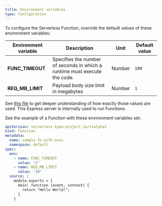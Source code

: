 ```yaml
---
title: Environment variables
type: Configuration
---
```


To configure the Serverless Function, override the default values of these environment variables:

| Environment variable | Description                                                                   | Unit   | Default value |
| ---------------------- | ----------------------------------------------------------------------------- | ------ | ------------- |
| **FUNC_TIMEOUT**       | Specifies the number of seconds in which a runtime must execute the code. | Number | `180`           |
| **REQ_MB_LIMIT**       | Payload body size limit in megabytes                                          | Number |  `1`            |

See [this file](https://github.com/kubeless/runtimes/blob/master/stable/nodejs/kubeless.js) to get deeper understanding of how exactly those values are used. This Express server is internally used to run Functions.

See the example of a Function with these environment variables set:

```yaml
apiVersion: serverless.kyma-project.io/v1alpha1
kind: Function
metadata:
  name: sample-fn-with-envs
  namespace: default
spec:
  env:
    - name: FUNC_TIMEOUT
      value: "2"
    - name: REQ_MB_LIMIT
      value: "10"
  source: |
    module.exports = {
      main: function (event, context) {
        return "Hello World!";
      }
    }
```
